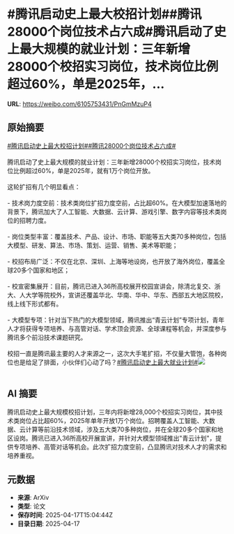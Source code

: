 # #腾讯启动史上最大校招计划##腾讯28000个岗位技术占六成#腾讯启动了史上最大规模的就业计划：三年新增28000个校招实习岗位，技术岗位比例超过60%，单是2025年，...

**URL**: https://weibo.com/6105753431/PnGmMzuP4

## 原始摘要

<a href="https://m.weibo.cn/search?containerid=231522type%3D1%26t%3D10%26q%3D%23%E8%85%BE%E8%AE%AF%E5%90%AF%E5%8A%A8%E5%8F%B2%E4%B8%8A%E6%9C%80%E5%A4%A7%E6%A0%A1%E6%8B%9B%E8%AE%A1%E5%88%92%23&amp;extparam=%23%E8%85%BE%E8%AE%AF%E5%90%AF%E5%8A%A8%E5%8F%B2%E4%B8%8A%E6%9C%80%E5%A4%A7%E6%A0%A1%E6%8B%9B%E8%AE%A1%E5%88%92%23" data-hide=""><span class="surl-text">#腾讯启动史上最大校招计划#</span></a><a href="https://m.weibo.cn/search?containerid=231522type%3D1%26t%3D10%26q%3D%23%E8%85%BE%E8%AE%AF28000%E4%B8%AA%E5%B2%97%E4%BD%8D%E6%8A%80%E6%9C%AF%E5%8D%A0%E5%85%AD%E6%88%90%23&amp;extparam=%23%E8%85%BE%E8%AE%AF28000%E4%B8%AA%E5%B2%97%E4%BD%8D%E6%8A%80%E6%9C%AF%E5%8D%A0%E5%85%AD%E6%88%90%23" data-hide=""><span class="surl-text">#腾讯28000个岗位技术占六成#</span></a><br><br>腾讯启动了史上最大规模的就业计划：三年新增28000个校招实习岗位，技术岗位比例超过60%，单是2025年，就有1万个岗位开放。<br><br>这轮扩招有几个明显看点：<br><br>- 技术岗力度空前：技术类岗位扩招力度空前，占比超60%。在大模型加速落地的背景下，腾讯加大了人工智能、大数据、云计算、游戏引擎、数字内容等技术类岗位的招聘力度。<br><br>- 岗位类型丰富：覆盖技术、产品、设计、市场、职能等五大类70多种岗位，包括大模型、研发、算法、市场、策划、运营、销售、美术等职能；<br>    <br>- 校招布局广泛：不仅在北京、深圳、上海等地设岗，也开放了海外岗位，覆盖全球20多个国家和地区；<br>    <br>- 校宣密集展开：目前，腾讯已进入36所高校展开校园宣讲会，除清北复交、浙大、人大学等院校外，宣讲还覆盖华北、华南、华中、华东、西部五大地区院校，线上线下形式都有。<br><br>- 大模型专项：针对当下热门的大模型领域，腾讯推出“青云计划”专项计划，青年人才将获得专项培养、与高管对话、学术顶会资源、全球课程等机会，并深度参与腾讯多个前沿技术课题研究。<br><br>校招一直是腾讯最主要的人才来源之一，这次大手笔扩招，不仅量大管饱，各种岗位也是给足了排面，小伙伴们心动了吗？<a href="https://m.weibo.cn/search?containerid=231522type%3D1%26t%3D10%26q%3D%23%E8%85%BE%E8%AE%AF%E5%90%AF%E5%8A%A8%E5%8F%B2%E4%B8%8A%E6%9C%80%E5%A4%A7%E5%B0%B1%E4%B8%9A%E8%AE%A1%E5%88%92%23&amp;extparam=%23%E8%85%BE%E8%AE%AF%E5%90%AF%E5%8A%A8%E5%8F%B2%E4%B8%8A%E6%9C%80%E5%A4%A7%E5%B0%B1%E4%B8%9A%E8%AE%A1%E5%88%92%23" data-hide=""><span class="surl-text">#腾讯启动史上最大就业计划#</span></a><img style="" src="https://tvax1.sinaimg.cn/large/006Fd7o3gy1i0juj4iy9hj30r40f9160.jpg" referrerpolicy="no-referrer"><br><br>

## AI 摘要

腾讯启动史上最大规模校招计划，三年内将新增28,000个校招实习岗位，其中技术类岗位占比超60%，2025年单年开放1万个岗位。招聘覆盖人工智能、大数据、云计算等前沿技术领域，涉及五大类70多种岗位，并在全球20多个国家和地区设岗。腾讯已进入36所高校开展宣讲，并针对大模型领域推出"青云计划"，提供专项培养、高管对话等机会。此次扩招力度空前，凸显腾讯对技术人才的需求和培养重视。

## 元数据

- **来源**: ArXiv
- **类型**: 论文
- **保存时间**: 2025-04-17T15:04:44Z
- **目录日期**: 2025-04-17
